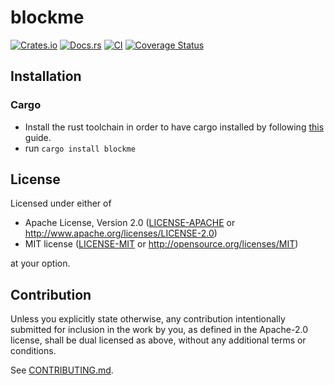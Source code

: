 # blockme

[![Crates.io](https://img.shields.io/crates/v/blockme.svg)](https://crates.io/crates/blockme)
[![Docs.rs](https://docs.rs/blockme/badge.svg)](https://docs.rs/blockme)
[![CI](https://github.com/{[username]}/blockme/workflows/Continuous%20Integration/badge.svg)](https://github.com/{[username]}/blockme/actions)
[![Coverage Status](https://coveralls.io/repos/github/{[username]}/blockme/badge.svg?branch=master)](https://coveralls.io/github/{[username]}/blockme?branch=master)

## Installation

### Cargo

* Install the rust toolchain in order to have cargo installed by following
  [this](https://www.rust-lang.org/tools/install) guide.
* run `cargo install blockme`

## License

Licensed under either of

 * Apache License, Version 2.0
   ([LICENSE-APACHE](LICENSE-APACHE) or http://www.apache.org/licenses/LICENSE-2.0)
 * MIT license
   ([LICENSE-MIT](LICENSE-MIT) or http://opensource.org/licenses/MIT)

at your option.

## Contribution

Unless you explicitly state otherwise, any contribution intentionally submitted
for inclusion in the work by you, as defined in the Apache-2.0 license, shall be
dual licensed as above, without any additional terms or conditions.

See [CONTRIBUTING.md](CONTRIBUTING.md).
